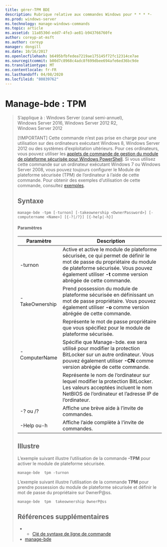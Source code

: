 ```yaml
---
title: gérer-TPM BDE
description: Rubrique relative aux commandes Windows pour * * * *-
ms.prod: windows-server
ms.technology: manage-windows-commands
ms.topic: article
ms.assetid: 11a8530d-edd7-4fe3-ae81-b943766760fe
author: coreyp-at-msft
ms.author: coreyp
manager: dongill
ms.date: 10/16/2017
ms.openlocfilehash: b6495bfbfedea7219ae175145f72fc12314ce7ae
ms.sourcegitcommit: b00d7c8968c4adc8f699dbee694afe6ed36bc9de
ms.translationtype: MT
ms.contentlocale: fr-FR
ms.lasthandoff: 04/08/2020
ms.locfileid: "80839762"
---
```

# <a name="manage-bde-tpm"></a>Manage-bde : TPM

> S’applique à : Windows Server (canal semi-annuel), Windows Server 2016, Windows Server 2012 R2, Windows Server 2012
> 
> [!IMPORTANT]
> Cette commande n’est pas prise en charge pour une utilisation sur des ordinateurs exécutant Windows 8, Windows Server 2012 ou des systèmes d’exploitation ultérieurs. Pour ces ordinateurs, vous pouvez utiliser les [applets de commande de gestion du module de plateforme sécurisée pour Windows PowerShell](https://docs.microsoft.com/powershell/module/trustedplatformmodule/).
> Si vous utilisez cette commande sur un ordinateur exécutant Windows 7 ou Windows Server 2008, vous pouvez toujours configurer le Module de plateforme sécurisée (TPM) de l’ordinateur à l’aide de cette commande. Pour obtenir des exemples d’utilisation de cette commande, consultez [exemples](#BKMK_Examples).
> ## <a name="syntax"></a>Syntaxe
> ```
> manage-bde -tpm [-turnon] [-takeownership <OwnerPassword>] [-computername <Name>] [{-?|/?}] [{-help|-h}]
> ```
> #### <a name="parameters"></a>Paramètres
> 
> |    Paramètre    |                                                                              Description                                                                               |
> |-----------------|------------------------------------------------------------------------------------------------------------------------------------------------------------------------|
> |     -turnon     |              Active et active le module de plateforme sécurisée, ce qui permet de définir le mot de passe du propriétaire du module de plateforme sécurisée. Vous pouvez également utiliser **-t** comme version abrégée de cette commande.              |
> | -TakeOwnership  |                      Prend possession du module de plateforme sécurisée en définissant un mot de passe propriétaire. Vous pouvez également utiliser **-o** comme version abrégée de cette commande.                       |
> | <OwnerPassword> |                                                      Représente le mot de passe propriétaire que vous spécifiez pour le module de plateforme sécurisée.                                                       |
> |  -ComputerName  | Spécifie que Manage-bde. exe sera utilisé pour modifier la protection BitLocker sur un autre ordinateur. Vous pouvez également utiliser **-CN** comme version abrégée de cette commande. |
> |     <Name>      |    Représente le nom de l’ordinateur sur lequel modifier la protection BitLocker. Les valeurs acceptées incluent le nom NetBIOS de l’ordinateur et l’adresse IP de l’ordinateur.     |
> |    -? ou /?     |                                                               Affiche une brève aide à l’invite de commandes.                                                               |
> |   -Help ou-h   |                                                             Affiche l’aide complète à l’invite de commandes.                                                              |
> 
> ## <a name="examples"></a><a name=BKMK_Examples></a>Illustre
> L’exemple suivant illustre l’utilisation de la commande **-TPM** pour activer le module de plateforme sécurisée.
> ```
> manage-bde  tpm -turnon
> ```
> L’exemple suivant illustre l’utilisation de la commande **TPM** pour prendre possession du module de plateforme sécurisée et définir le mot de passe du propriétaire sur 0wnerP@ss.
> ```
> manage-bde  tpm  takeownership 0wnerP@ss
> ```
> ## <a name="additional-references"></a>Références supplémentaires
> -   - [Clé de syntaxe de ligne de commande](command-line-syntax-key.md)
> -   [manage-bde](manage-bde.md)
